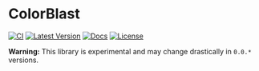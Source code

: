 # ColorBlast

[![CI](https://github.com/vallentin/colorblast/actions/workflows/ci-colorblast.yml/badge.svg)](https://github.com/vallentin/colorblast/actions/workflows/ci-colorblast.yml)
[![Latest Version](https://img.shields.io/crates/v/colorblast.svg)](https://crates.io/crates/colorblast)
[![Docs](https://docs.rs/colorblast/badge.svg)](https://docs.rs/colorblast)
[![License](https://img.shields.io/github/license/vallentin/colorblast.svg)](https://github.com/vallentin/colorblast)

**Warning:** This library is experimental and may change drastically in `0.0.*` versions.
